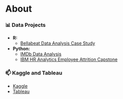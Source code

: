 # About

### 📊 Data Projects 
- **R:** 
  - [Bellabeat Data Analysis Case Study](https://github.com/karlyndiary/Bellabeat_Data_Analytics_Capstone) 
- **Python:** 
  - [IMDb Data Analysis](https://github.com/karlyndiary/IMDb-Data-Analysis)
  - [IBM HR Analytics Employee Attrition Capstone](https://github.com/karlyndiary/IBM-HR-Analytics-Employee-Attrition-Capstone)

### 📫 Kaggle and Tableau
- [Kaggle](https://www.kaggle.com/karenjudelyn)
- [Tableau](https://public.tableau.com/app/profile/karen.judelyn.fernandes)
